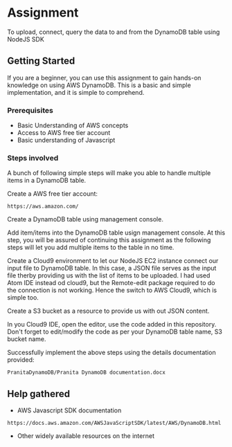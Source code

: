 # Assignment

To upload, connect, query the data to and from the DynamoDB table using NodeJS SDK

## Getting Started

If you are a beginner, you can use this assignment to gain hands-on knowledge on using AWS DynamoDB.
This is a basic and simple implementation, and it is simple to comprehend.

### Prerequisites

- Basic Understanding of AWS concepts
- Access to AWS free tier account
- Basic understanding of Javascript

### Steps involved

A bunch of following simple steps will make you able to handle multiple items in a DynamoDB table.

Create a AWS free tier account:

```
https://aws.amazon.com/
```

Create a DynamoDB table using management console.


Add item/items into the DynamoDB table usign management console. At this step, you will be assured of continuing this assignment as the following steps will let you add multiple items to the table in no time.


Create a Cloud9 environment to let our NodeJS EC2 instance connect our input file to DynamoDB table. In this case, a JSON file serves as the input file therby providing us with the list of items to be uploaded.
I had used Atom IDE instead od cloud9, but the Remote-edit package required to do the connection is not working. Hence the switch to AWS Cloud9, which is simple too. 


Create a S3 bucket as a resource to provide us with out JSON content.

In you Cloud9 IDE, open the editor, use the code added in this repository. Don't forget to edit/modify the code as per your DynamoDB table name, S3 bucket name.

Successfully implement the above steps using the details documentation provided:

```
PranitaDynamoDB/Pranita DynamoDB documentation.docx
```

## Help gathered

- AWS Javascript SDK documentation

```
https://docs.aws.amazon.com/AWSJavaScriptSDK/latest/AWS/DynamoDB.html
```

- Other widely available resources on the internet






